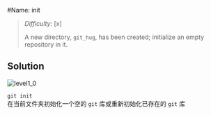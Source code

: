 #Name: init    

>*Difficulty:* [x]  
>
>A new directory, `git_hug`, has been created; initialize an empty repository in it.  
  
Solution  
-------------------------
![level1_0](images/level1_0.png)  

`git init`  
在当前文件夹初始化一个空的 `git` 库或重新初始化已存在的 `git` 库